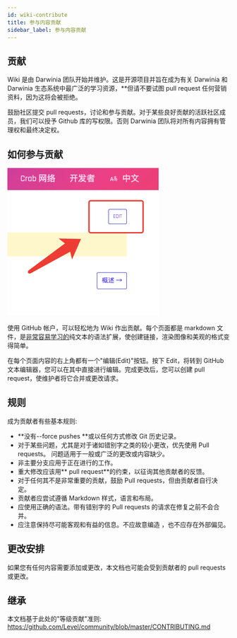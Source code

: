 ```yaml
---
id: wiki-contribute
title: 参与内容贡献
sidebar_label: 参与内容贡献
---
```


## 贡献
Wiki 是由 Darwinia 团队开始并维护。这是开源项目并旨在成为有关 Darwinia 和 Darwinia 生态系统中最广泛的学习资源，**但请不要试图 pull request 任何营销资料，因为这将会被拒绝。

鼓励社区提交 pull requests，讨论和参与贡献。对于某些良好贡献的活跃社区成员，我们可以授予 Github 库的写权限。否则 Darwinia 团队将对所有内容拥有管理权和最终决定权。

## 如何参与贡献

![Contribute Edit](assets/contribute-edit.png)

使用 GitHub 帐户，可以轻松地为 Wiki 作出贡献。每个页面都是 markdown 文件，是[非常容易学习的](https://guides.github.com/features/mastering-markdown/)纯文本的语法扩展，使创建链接，渲染图像和美观的格式变得简单。

在每个页面内容的右上角都有一个"编辑(Edit)"按钮。按下 Edit，将转到 GitHub 文本编辑器，您可以在其中直接进行编辑。完成更改后，您可以创建 pull request，使维护者将它合并或更改请求。

## 规则
成为贡献者有些基本规则:

- **没有--force pushes **或以任何方式修改 Git 历史记录。
- 对于某些问题，尤其是对于诸如错别字之类的较小更改，优先使用 Pull requests。 问题适用于一般或广泛的更改或内容缺少。
- 非主要分支应用于正在进行的工作。
- 重大修改应该用** pull request**的约束，以征询其他贡献者的反馈。
- 对于任何其不是非常重要的贡献，鼓励 Pull requests，但由贡献者自行决定。
- 贡献者应尝试遵循 Markdown 样式，语言和布局。
- 应使用正确的语法。带有错别字的 Pull requests 的请求在修复之前不会合并。
- 应注意保持尽可能客观和有益的信息。不应故意编造 ，也不应存在外部偏见。

## 更改安排
如果您有任何内容需要添加或更改，本文档也可能会受到贡献者的 pull requests 或更改。

## 继承
本文档基于此处的"等级贡献"准则: https://github.com/Level/community/blob/master/CONTRIBUTING.md